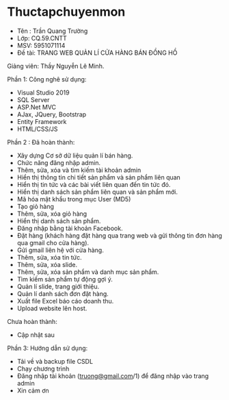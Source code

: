 # Thuctapchuyenmon
- Tên : Trần Quang Trường
- Lớp: CQ.59.CNTT
- MSV: 5951071114
- Đề tài: TRANG WEB QUẢN LÍ CỬA HÀNG BÁN ĐỒNG HỒ

Giảng viên: Thầy Nguyễn Lê Minh.

Phần 1: Công nghê sử dụng:
- Visual Studio 2019
- SQL Server
- ASP.Net MVC
- AJax, JQuery, Bootstrap
- Entity Framework
- HTML/CSS/JS

Phần 2 : 
Đã hoàn thành:

- Xây dựng Cơ sở dữ liệu quản lí bán hàng.
- Chức năng đăng nhập admin.
- Thêm, sửa, xóa và tìm kiếm tài khoản admin
- Hiển thị thông tin chi tiết sản phẩm và sản phẩm liên quan
- Hiển thị tin tức và các bài viết liên quan đến tin tức đó.   
- Hiển thị danh sách sản phẩm liên quan và sản phẩm mới.     
- Mã hóa mật khẩu trong mục User (MD5)      
- Tạo giỏ hàng      
- Thêm, sửa, xóa giỏ hàng       
- Hiển thị danh sách sản phẩm.
- Đăng nhập bằng tài khoản Facebook.
- Đặt hàng (khách hàng đặt hàng qua trang web và gửi thông tin đơn hàng qua gmail cho cửa hàng).
- Gửi gmail liên hệ với cửa hàng.
- Thêm, sửa, xóa tin tức.
- Thêm, sửa, xóa slide.
- Thêm, sửa, xóa sản phẩm và danh mục sản phẩm.
- Tìm kiếm sản phẩm tự động gợi ý.
- Quản lí slide, trang giới thiệu.
- Quản lí danh sách đơn đặt hàng.
- Xuất file Excel báo cáo doanh thu.
- Upload website lên host.

Chưa hoàn thành:
- Cập nhật sau

Phần 3: Hướng dẫn sử dụng:
- Tải về và backup file CSDL
- Chạy chương trình
- Đăng nhập tài khoản (truong@gmail.com/1) để đăng nhập vào trang admin
- Xin cảm ơn
